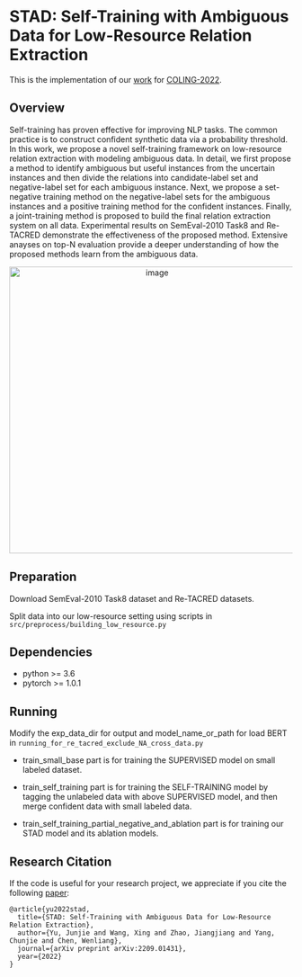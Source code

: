 # STAD: Self-Training with Ambiguous Data for Low-Resource Relation Extraction
This is the implementation of our [work](https://arxiv.org/pdf/2209.01431.pdf) for [COLING-2022](https://coling2022.org/).

## Overview
Self-training has proven effective for improving NLP tasks. The common practice is to construct confident synthetic data via a probability threshold. In this work, we propose a novel self-training framework on low-resource relation extraction with modeling ambiguous data. In detail, we first propose a method to identify ambiguous but useful instances from the uncertain instances and then divide the relations into candidate-label set and negative-label set for each ambiguous instance. Next, we propose a set-negative training method on the negative-label sets for the ambiguous instances and a positive training method for the confident instances. Finally, a joint-training method is proposed to build the final relation extraction system on all data. Experimental results on SemEval-2010 Task8 and Re-TACRED demonstrate the effectiveness of the proposed method. Extensive anayses on top-N evaluation provide a deeper understanding of how the proposed methods learn from the ambiguous data.
<p align='center'>
<img width="510" alt="image" src="https://user-images.githubusercontent.com/29971305/190667801-db7ab5f1-20b8-427d-b47f-1654148045e6.png">
</p>

## Preparation
Download SemEval-2010 Task8 dataset and Re-TACRED datasets.

Split data into our low-resource setting using scripts in `src/preprocess/building_low_resource.py`

## Dependencies
- python >= 3.6
- pytorch >= 1.0.1

## Running
Modify the exp_data_dir for output and model_name_or_path for load BERT in `running_for_re_tacred_exclude_NA_cross_data.py`

- train_small_base part is for training the SUPERVISED model on small labeled dataset.

- train_self_training part is for training the SELF-TRAINING model by tagging the unlabeled data with above SUPERVISED model, and then merge confident data with small labeled data.
- train_self_training_partial_negative_and_ablation part is for training our STAD model and its ablation models. 

## Research Citation
If the code is useful for your research project, we appreciate if you cite the following [paper](https://arxiv.org/pdf/2209.01431.pdf):
```
@article{yu2022stad,
  title={STAD: Self-Training with Ambiguous Data for Low-Resource Relation Extraction},
  author={Yu, Junjie and Wang, Xing and Zhao, Jiangjiang and Yang, Chunjie and Chen, Wenliang},
  journal={arXiv preprint arXiv:2209.01431},
  year={2022}
}
```
